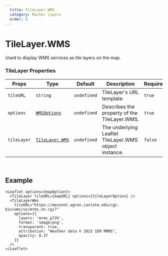 ```yaml
---
  title: TileLayer.WMS
  category: Raster Layers
  order: 8
---
```

<script>
  import TileLayerWmsUsage from '/src/common/sample/tilelayer/TileLayerWMSUsage.svelte';
</script>

# TileLayer.WMS

Used to display WMS services as tile layers on the map.

### TileLayer Properties

| Props | Type | Default | Description | Required |
| --- | --- | --- | --- | -- |
| `tileURL` | `string` | `undefined` | TileLayer's URL template | `true` | 
| `options` | [`WMSOptions`](https://leafletjs.com/reference.html#tilelayer-wms-option) | `undefined` | Describes the property of the TileLayer.WMS. | `true` |
| `tileLayer` | [`TileLayer.WMS`](https://leafletjs.com/reference.html#tilelayer-wms) | `undefined` | The underlying Leaflet TileLayer.WMS object instance. | `false` |

<br>

## Example
<div class='example'>

  <TileLayerWmsUsage />

  ```svelte
  <Leaflet options={mapOption}>
    <TileLayer tileURL={mapURL} options={tileLayerOption} />
    <TileLayerWms
      tileURL="https://mesonet.agron.iastate.edu/cgi-bin/wms/us/mrms_nn.cgi?"
      options={{
        layers: 'mrms_p72h',
        format: 'image/png',
        transparent: true,
        attribution: "Weather data © 2023 IEM MRMS",
        opacity: 0.37
      }}
    />
  </Leaflet>
  ```

</div>